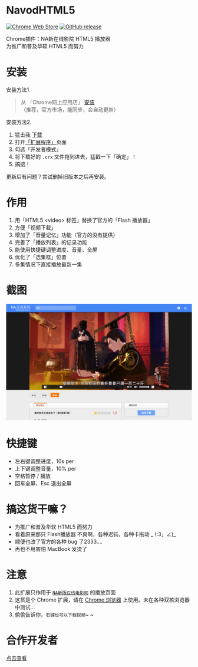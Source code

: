 NavodHTML5
===============

[![Chrome Web Store](https://img.shields.io/chrome-web-store/v/eeonnpmppginengdnonfcmkmdfhaliam.svg?style=flat)](https://chrome.google.com/webstore/detail/na%E5%9C%A8%E7%BA%BF%E5%BD%B1%E9%99%A2html5%E6%92%AD%E6%94%BE%E5%99%A8/eeonnpmppginengdnonfcmkmdfhaliam?hl=zh-CN)
[![GitHub release](https://img.shields.io/github/release/viko16/NavodHTML5.svg?style=flat)](https://github.com/viko16/NavodHTML5/releases/latest)

Chrome插件：NA新在线影院 HTML5 播放器  
为推广和普及华软 HTML5 而努力


安装
==============
安装方法1. 
> 从 「Chrome网上应用店」 [安装](https://chrome.google.com/webstore/detail/na%E5%9C%A8%E7%BA%BF%E5%BD%B1%E9%99%A2html5%E6%92%AD%E6%94%BE%E5%99%A8/eeonnpmppginengdnonfcmkmdfhaliam?hl=zh-CN) （推荐，官方市场，能同步，会自动更新）

安装方法2.
> 
1. 猛击我 [下载](https://github.com/viko16/navodhtml5/raw/master/navodhtml5.crx)
1. 打开[「扩展程序」](chrome://extensions)页面
1. 勾选「开发者模式」
1. 将下载好的 `.crx` 文件拖到进去，猛戳一下「确定」！
1. 搞掂！

更新后有问题？尝试删掉旧版本之后再安装。

作用
==============
1. 用「HTML5 &lt;video&gt; 标签」替换了官方的「Flash 播放器」
1. 方便「视频下载」
1. 增加了「音量记忆」功能（官方的没有提供）
1. 完善了「播放列表」的记录功能
1. 能使用快捷键调整进度、音量、全屏
1. 优化了「选集框」位置
1. 多集情况下直接播放最新一集


截图
==============
![screenshot](screenshot.png)


快捷键
==============
- 左右键调整进度，10s per
- 上下键调整音量，10% per
- 空格暂停 / 播放
- 回车全屏、Esc 退出全屏


搞这货干嘛？
==============
- 为推广和普及华软 HTML5 而努力
- 看着原来那只 Flash播放器 不爽啊，各种迟钝，各种卡拖动 _ (:3」∠)_
- 顺便也改了官方的各种 bug 了2333....
- 再也不用害怕 MacBook 发烫了


注意
==============
1. 此扩展只作用于 [`NA新版在线电影网`](http://navod.scse.com.cn) 的播放页面
1. 这货是个 Chrome 扩展，请在 [Chrome 浏览器](http://www.google.cn/intl/zh-CN/chrome/) 上使用。未在各种双核浏览器中测试...
1. 偷偷告诉你，`右键也可以下载视频`~ ~


合作开发者
==============
[点击查看](https://github.com/viko16/NavodHTML5/graphs/contributors)
